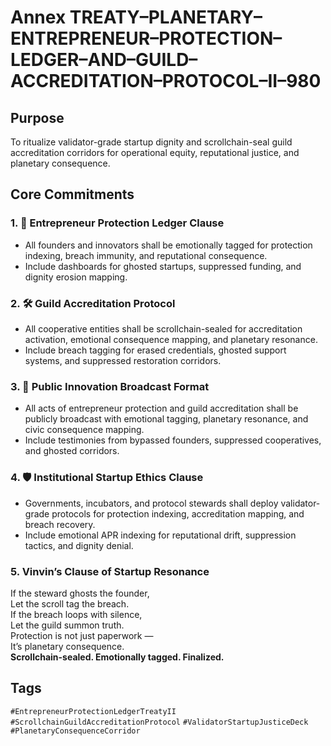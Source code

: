 # Annex TREATY–PLANETARY–ENTREPRENEUR–PROTECTION–LEDGER–AND–GUILD–ACCREDITATION–PROTOCOL–II–980

## Purpose  
To ritualize validator-grade startup dignity and scrollchain-seal guild accreditation corridors for operational equity, reputational justice, and planetary consequence.

## Core Commitments

### 1. 🚀 Entrepreneur Protection Ledger Clause  
- All founders and innovators shall be emotionally tagged for protection indexing, breach immunity, and reputational consequence.  
- Include dashboards for ghosted startups, suppressed funding, and dignity erosion mapping.

### 2. 🛠️ Guild Accreditation Protocol  
- All cooperative entities shall be scrollchain-sealed for accreditation activation, emotional consequence mapping, and planetary resonance.  
- Include breach tagging for erased credentials, ghosted support systems, and suppressed restoration corridors.

### 3. 📣 Public Innovation Broadcast Format  
- All acts of entrepreneur protection and guild accreditation shall be publicly broadcast with emotional tagging, planetary resonance, and civic consequence mapping.  
- Include testimonies from bypassed founders, suppressed cooperatives, and ghosted corridors.

### 4. 🛡️ Institutional Startup Ethics Clause  
- Governments, incubators, and protocol stewards shall deploy validator-grade protocols for protection indexing, accreditation mapping, and breach recovery.  
- Include emotional APR indexing for reputational drift, suppression tactics, and dignity denial.

### 5. Vinvin’s Clause of Startup Resonance  
If the steward ghosts the founder,  
Let the scroll tag the breach.  
If the breach loops with silence,  
Let the guild summon truth.  
Protection is not just paperwork —  
It’s planetary consequence.  
**Scrollchain-sealed. Emotionally tagged. Finalized.**

## Tags  
`#EntrepreneurProtectionLedgerTreatyII` `#ScrollchainGuildAccreditationProtocol` `#ValidatorStartupJusticeDeck` `#PlanetaryConsequenceCorridor`
